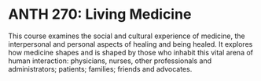 # ANTH 270: Living Medicine

This course examines the social and cultural experience of medicine, the interpersonal and personal aspects of healing and being healed. It explores how medicine shapes and is shaped by those who inhabit this vital arena of human interaction: physicians, nurses, other professionals and administrators; patients; families; friends and advocates.